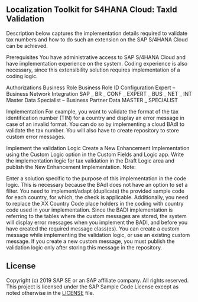 ## Localization Toolkit for S4HANA Cloud: TaxId Validation

Description below captures the implementation details required to validate tax numbers and how to do such an extension on the SAP S/4HANA Cloud can be achieved.

Prerequisites
You have administrative access to SAP S/4HANA Cloud and have implementation experience on the system. Coding experience is also necessary, since this extensibility solution requires implementation of a coding logic.

Authorizations
Business Role	Business Role ID
Configuration Expert – Business Network Integration	SAP _ BR _ CONF _ EXPERT _ BUS _ NET _ INT
Master Data Specialist – Business Partner Data	MASTER _ SPECIALIST

Implementation
For example, you want to validate the format of the tax identification number (TIN) for a country and display an error message in case of an invalid format. You can do so by implementing a cloud BAdI to validate the tax number.  You will also have to create repository to store custom error messages.

Implement the validation Logic
Create a New Enhancement Implementation using the Custom Logic option in the Custom Fields and Logic app. 
Write the implementation logic for tax validation in the Draft Logic area and publish the New Enhancement Implementation.
Note:

Enter a solution specific to the purpose of this implementation in the code logic. This is necessary because the BAdI does not have an option to set a filter.
You need to implement/adapt (duplicate) the provided sample code for each country, for which, the check is applicable.
Additionally, you need to replace the XX Country Code place holders in the coding with country  code used in your implementation.
Since the BADI implementation is referring to the tables where the custom messages are stored, the system will display error messages when you implement the BADI, and before you have created the required message class(es).
You can create a custom message while implementing the validation logic, or use an existing custom message. If you create a new custom message, you must publish the validation logic only after storing this message in the repository.

## License
Copyright (c) 2019 SAP SE or an SAP affiliate company. All rights reserved.
This project is licensed under the SAP Sample Code License except as noted otherwise in the [LICENSE](LICENSE) file.
